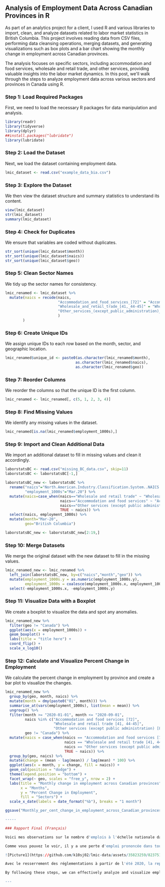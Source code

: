 ## Analysis of Employment Data Across Canadian Provinces in R

As part of an analytics project for a client, I used R and various libraries to import, clean, and analyze datasets related to labor market statistics in British Columbia. This project involves reading data from CSV files, performing data cleansing operations, merging datasets, and generating visualizations such as box plots and a bar chart showing the monthly change in employment across Canadian provinces. 

The analysis focuses on specific sectors, including accommodation and food services, wholesale and retail trade, and other services, providing valuable insights into the labor market dynamics. In this post, we'll walk through the steps to analyze employment data across various sectors and provinces in Canada using R.

### Step 1: Load Required Packages

First, we need to load the necessary R packages for data manipulation and analysis.

```r
library(readr)
library(tidyverse)
library(dplyr)
##install.packages("lubridate")
library(lubridate)
```

### Step 2: Load the Dataset

Next, we load the dataset containing employment data.

```r
lmic_dataset <- read.csv("example_data_bia.csv")
```

### Step 3: Explore the Dataset

We then view the dataset structure and summary statistics to understand its content.

```r
view(lmic_dataset)
str(lmic_dataset)
summary(lmic_dataset)
```

### Step 4: Check for Duplicates

We ensure that variables are coded without duplicates.

```r
str_sort(unique(lmic_dataset$month))
str_sort(unique(lmic_dataset$naics))
str_sort(unique(lmic_dataset$geo))
```

### Step 5: Clean Sector Names

We tidy up the sector names for consistency.

```r
lmic_renamed <- lmic_dataset %>%
  mutate(naics = recode(naics, 
                        "Accommodation_and_food_services_[72]" = "Accommodation and food services [72]",
                        "Wholesale_and_retail_trade_[41,_44-45]" = "Wholesale and retail trade [41, 44-45]",
                        "Other_services_(except_public_administration)_[81]" = "Other services (except public administration) [81]"
                        )
        )
```

### Step 6: Create Unique IDs

We assign unique IDs to each row based on the month, sector, and geographic location.

```r
lmic_renamed$unique_id <- paste0(as.character(lmic_renamed$month), 
                                as.character(lmic_renamed$naics),
                                as.character(lmic_renamed$geo))
```

### Step 7: Reorder Columns

We reorder the columns so that the unique ID is the first column.

```r
lmic_renamed <- lmic_renamed[, c(5, 1, 2, 3, 4)]
```

### Step 8: Find Missing Values

We identify any missing values in the dataset.

```r
lmic_renamed[is.na(lmic_renamed$employment_1000s),]
```

### Step 9: Import and Clean Additional Data

We import an additional dataset to fill in missing values and clean it accordingly.

```r
laborstatsBC <- read.csv("missing_BC_data.csv", skip=11)
laborstatsBC <- laborstatsBC[-1,]

laborstatsBC_new <- laborstatsBC %>%
  rename("naics"="North.American.Industry.Classification.System..NAICS..5",
         "employment_1000s"="Mar.20") %>%                                    
  mutate(naics=case_when(naics=="Wholesale and retail trade" ~ "Wholesale and retail trade [41, 44-45]",
                         naics=="Accommodation and food services" ~ "Accommodation and food services [72]",
                         naics=="Other services (except public administration)" ~ "Other services (except public administration) [81]",
                         TRUE ~ naics)) %>%
  select(naics, employment_1000s) %>%
  mutate(month="Mar-20",
         geo="British Columbia")

laborstatsBC_new <- laborstatsBC_new[2:19,]
```

### Step 10: Merge Datasets

We merge the original dataset with the new dataset to fill in the missing values.

```r
lmic_renamed_new <- lmic_renamed %>%
  left_join(laborstatsBC_new, by=c("naics","month","geo")) %>%
  mutate(employment_1000s.y = as.numeric(employment_1000s.y),
         employment_1000s = coalesce(employment_1000s.x, employment_1000s.y)) %>%
  select(-employment_1000s.x, -employment_1000s.y)
```

### Step 11: Visualize Data with a Boxplot

We create a boxplot to visualize the data and spot any anomalies.

```r
lmic_renamed_new %>%
  filter(geo != "Canada") %>%
  ggplot(aes(x = employment_1000s)) +
  geom_boxplot() +
  labs(title = "title here") +
  coord_flip() +
  scale_x_log10()
```

### Step 12: Calculate and Visualize Percent Change in Employment

We calculate the percent change in employment by province and create a bar plot to visualize the changes.

```r
lmic_renamed_new %>%
  group_by(geo, month, naics) %>%
  mutate(month = dmy(paste0("01", month))) %>%
  summarise_at(vars(employment_1000s), list(mean = mean)) %>%
  ungroup() %>%
  filter(month >= "2020-01-01", month <= "2020-09-01",
         naics %in% c("Accommodation and food services [72]",
                      "Wholesale and retail trade [41, 44-45]", 
                      "Other services (except public administration) [81]"),
         geo != "Canada") %>%
  mutate(naics = case_when(naics == "Accommodation and food services [72]" ~ "Accommodation and food services",
                           naics == "Wholesale and retail trade [41, 44-45]" ~ "Wholesale and retail trade",
                           naics == "Other services (except public administration) [81]" ~ "Other services (except public administration)",
                           TRUE ~ naics)) %>%
  group_by(geo, naics) %>%
  mutate(change = (mean - lag(mean)) / lag(mean) * 100) %>%
  ggplot(aes(x = month, y = change, fill = naics)) +
  geom_col(position = "dodge") +
  theme(legend.position = "bottom") +
  facet_wrap(~ geo, scales = "free_y", nrow = 2) +
  labs(title = "Monthly change in employment across Canadian provinces",
       x = "Months",
       y = "Percent Change in Employment",
       fill = "Sectors") + 
  scale_x_date(labels = date_format("%b"), breaks = "1 month")

ggsave("Monthly_per_cent_change_in_employment_across_Canadian_provinces.png", width = 50, height = 30, units = "cm")

----- 

### Rapport Final (Français)

Voici mes observations sur le nombre d'emplois à l'échelle nationale dans les provinces canadiennes de janvier 2020 à septembre 2020 dans les secteurs du commerce de gros et de détail, de l'hébergement et de la restauration, ainsi que d'autres services (administration publique).

Comme vous pouvez le voir, il y a une perte d'emploi prononcée dans toutes les provinces au cours des premiers mois de la pandémie de COVID-19 (de janvier à avril 2020), la plupart des provinces enregistrant leurs premiers mois d'emplois nets positifs ajoutés à partir de mai 2020. Cette reprise a mis encore plus de temps à se matérialiser au Québec (c'est-à-dire juin 2020) où l'effet de la pandémie a été particulièrement marqué avec des taux de mortalité élevés et des protocoles de confinement stricts en conséquence. Bien que tous les secteurs aient été négativement affectés par la pandémie de COVID-19, les pertes d'emplois ont été, comme on pouvait s'y attendre, importantes dans les secteurs de l'hébergement et de la restauration en raison d'une baisse des dépenses publiques consacrées aux activités de loisirs (locations Airbnb, vacances, sorties sociales, etc.). En général, cette tendance à la perte d'emplois s'est manifestée dans le commerce de gros et de détail ainsi que dans d'autres secteurs de services. Cependant, ces pertes étaient moins importantes que celles enregistrées dans les services d'hébergement et de restauration.

![Picture1](https://github.com/k10sj02/lmic-data/assets/35823259/823751d2-23f4-47ac-abf4-d9cf26647814)

Avec le resserrement des réglementations à partir de l'été 2020, la reprise des emplois occupés tout au long de l'année malgré une croissance plus faible au cours des trois derniers mois de l'exercice lorsque les réglementations pandémiques se sont à nouveau resserrées à mesure que la saison froide s'installait. Fait intéressant, malgré des pertes d'emplois considérables dans le secteur de l'hébergement et de la restauration, ce secteur a rebondi plus fortement que les autres secteurs observés lors de l'assouplissement de la réglementation liée à la COVID-19. Ce retour en forme était probablement dû à la demande refoulée de loisirs chez les Canadiens qui ont enduré le protocole de confinement le plus strict de toute l'Amérique du Nord. De plus, l'hébergement et la restauration ont été marqués par des gels d'emplois et des mises à pied temporaires, de nombreux travailleurs retournant à leur emploi une fois que la demande a rebondi.

By following these steps, we can effectively analyze and visualize employment data to gain insights into trends across different sectors and provinces in Canada. This process not only helps in understanding the data but also in making informed decisions based on the analysis.

---

